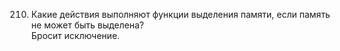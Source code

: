210. Какие действия выполняют функции выделения памяти, если память не может быть выделена?  
Бросит исключение.
